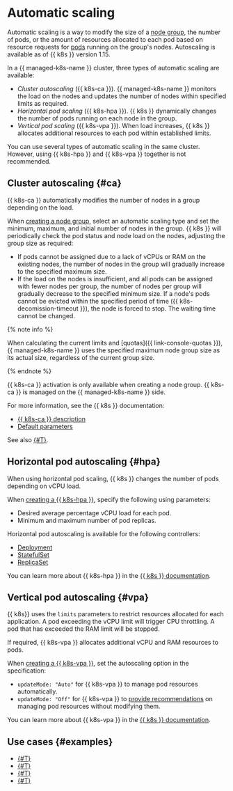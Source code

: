 # Automatic scaling

Automatic scaling is a way to modify the size of a [node group](./index.md#node-group), the number of pods, or the amount of resources allocated to each pod based on resource requests for [pods](./index.md#pod) running on the group's nodes. Autoscaling is available as of {{ k8s }} version 1.15.

In a {{ managed-k8s-name }} cluster, three types of automatic scaling are available:
* _Cluster autoscaling_ ({{ k8s-ca }}). {{ managed-k8s-name }} monitors the load on the nodes and updates the number of nodes within specified limits as required.
* _Horizontal pod scaling_ ({{ k8s-hpa }}). {{ k8s }} dynamically changes the number of pods running on each node in the group.
* _Vertical pod scaling_ ({{ k8s-vpa }}). When load increases, {{ k8s }} allocates additional resources to each pod within established limits.

You can use several types of automatic scaling in the same cluster. However, using {{ k8s-hpa }} and {{ k8s-vpa }} together is not recommended.

## Cluster autoscaling {#ca}

{{ k8s-ca }} automatically modifies the number of nodes in a group depending on the load.

When [creating a node group](../operations/node-group/node-group-create.md), select an automatic scaling type and set the minimum, maximum, and initial number of nodes in the group. {{ k8s }} will periodically check the pod status and node load on the nodes, adjusting the group size as required:
* If pods cannot be assigned due to a lack of vCPUs or RAM on the existing nodes, the number of nodes in the group will gradually increase to the specified maximum size.
* If the load on the nodes is insufficient, and all pods can be assigned with fewer nodes per group, the number of nodes per group will gradually decrease to the specified minimum size. If a node's pods cannot be evicted within the specified period of time ({{ k8s-decomission-timeout }}), the node is forced to stop. The waiting time cannot be changed.

{% note info %}

When calculating the current limits and [quotas]({{ link-console-quotas }}), {{ managed-k8s-name }} uses the specified maximum node group size as its actual size, regardless of the current group size.

{% endnote %}

{{ k8s-ca }} activation is only available when creating a node group. {{ k8s-ca }} is managed on the {{ managed-k8s-name }} side.

For more information, see the {{ k8s }} documentation:

* [{{ k8s-ca }} description](https://github.com/kubernetes/autoscaler/tree/master/cluster-autoscaler)
* [Default parameters](https://github.com/kubernetes/autoscaler/blob/c6b754c359a8563050933a590f9a5dece823c836/cluster-autoscaler/FAQ.md#what-are-the-parameters-to-ca)

See also [{#T}](../qa/cluster-autoscaler.md).

## Horizontal pod autoscaling {#hpa}

When using horizontal pod scaling, {{ k8s }} changes the number of pods depending on vCPU load.

When [creating a {{ k8s-hpa }}](../operations/autoscale.md#hpa), specify the following using parameters:
* Desired average percentage vCPU load for each pod.
* Minimum and maximum number of pod replicas.

Horizontal pod autoscaling is available for the following controllers:
* [Deployment](https://kubernetes.io/docs/concepts/workloads/controllers/deployment/)
* [StatefulSet](https://kubernetes.io/docs/concepts/workloads/controllers/statefulset/)
* [ReplicaSet](https://kubernetes.io/docs/concepts/workloads/controllers/replicaset/)

You can learn more about {{ k8s-hpa }} in the [{{ k8s }} documentation](https://kubernetes.io/docs/tasks/run-application/horizontal-pod-autoscale/).

## Vertical pod autoscaling {#vpa}

{{ k8s}} uses the `limits` parameters to restrict resources allocated for each application. A pod exceeding the vCPU limit will trigger CPU throttling. A pod that has exceeded the RAM limit will be stopped.

If required, {{ k8s-vpa }} allocates additional vCPU and RAM resources to pods.

When [creating a {{ k8s-vpa }}](../operations/autoscale.md#vpa), set the autoscaling option in the specification:
* `updateMode: "Auto"` for {{ k8s-vpa }} to manage pod resources automatically.
* `updateMode: "Off"` for {{ k8s-vpa }} to [provide recommendations](https://github.com/kubernetes/autoscaler/tree/master/vertical-pod-autoscaler#quick-start) on managing pod resources without modifying them.

You can learn more about {{ k8s-vpa }} in the [{{ k8s }} documentation](https://github.com/kubernetes/autoscaler/tree/master/vertical-pod-autoscaler).

## Use cases {#examples}

* [{#T}](../tutorials/autoscaling.md)
* [{#T}](../tutorials/vpa-autoscaling.md)
* [{#T}](../tutorials/load-testing-grpc-autoscaling.md)
* [{#T}](../tutorials/cert-manager-webhook.md)